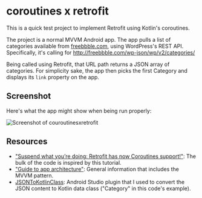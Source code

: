 # coroutines x retrofit
This is a quick test project to implement Retrofit using Kotlin's coroutines.

The project is a normal MVVM Android app. The app pulls a list of categories available from [freebbble.com](http://freebbble.com), using WordPress's REST API. Specifically, it's calling for http://freebbble.com/wp-json/wp/v2/categories/

Being called using Retrofit, that URL path returns a JSON array of categories. For simplicity sake, the app then picks the first Category and displays its `link` property on the app.

## Screenshot
Here's what the app might show when being run properly:

![Screenshot of couroutinesxretrofit](https://i.imgur.com/32rM6ka.png)

## Resources
 
- ["Suspend what you’re doing: Retrofit has now Coroutines support!"](https://proandroiddev.com/suspend-what-youre-doing-retrofit-has-now-coroutines-support-c65bd09ba067): The bulk of the code is inspired by this tutorial.
- ["Guide to app architecture"](https://developer.android.com/jetpack/docs/guide): General information that includes the MVVM pattern.
- [JSONToKotlinClass](https://github.com/wuseal/JsonToKotlinClass): Android Studio plugin that I used to convert the JSON content to Kotlin data class ("Category" in this code's example).
